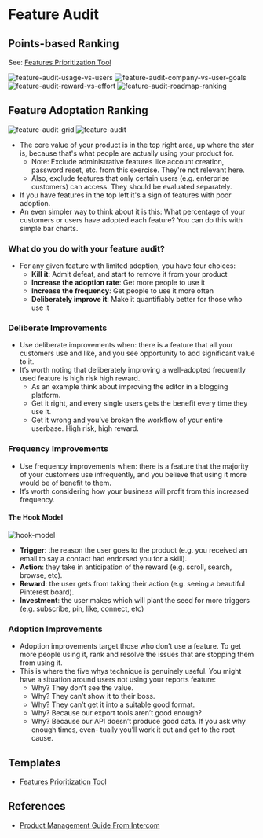 # Feature Audit

## Points-based Ranking
See: [Features Prioritization Tool](https://miro.com/miroverse/category/workshops/features-prioritization-tool)

![feature-audit-usage-vs-users](assets/feature-audit-usage-vs-users.png)
![feature-audit-company-vs-user-goals](assets/feature-audit-company-vs-user-goals.png)
![feature-audit-reward-vs-effort](assets/feature-audit-reward-vs-effort.png)
![feature-audit-roadmap-ranking](assets/feature-audit-roadmap-ranking.png)

## Feature Adoptation Ranking
![feature-audit-grid](assets/feature-audit-grid.png)
![feature-audit](assets/feature-audit.png)
* The core value of your product is in the top right area, up where the star is, because that's what people are actually using your product for.
    * Note: Exclude administrative features like account creation, password reset, etc. from this exercise. They're not relevant here.
    * Also, exclude features that only certain users (e.g. enterprise customers) can access. They should be evaluated separately.
* If you have features in the top left it's a sign of features with poor adoption.
* An even simpler way to think about it is this: What percentage of your customers or users have adopted each feature? You can do this with simple bar charts.

### What do you do with your feature audit?
* For any given feature with limited adoption, you have four choices:
    * **Kill it**: Admit defeat, and start to remove it from your product
    * **Increase the adoption rate**: Get more people to use it
    * **Increase the frequency**: Get people to use it more often
    * **Deliberately improve it**: Make it quantifiably better for those who use it

### Deliberate Improvements
* Use deliberate improvements when: there is a feature that all your customers use and like, and you see opportunity to add significant value to it.
* It’s worth noting that deliberately improving a well-adopted frequently used feature is high risk high reward.
    * As an example think about improving the editor in a blogging platform.
    * Get it right, and every single users gets the benefit every time they use it.
    * Get it wrong and you’ve broken the workflow of your entire userbase. High risk, high reward.

### Frequency Improvements
* Use frequency improvements when: there is a feature that the majority of your customers use infrequently, and you believe that using it more would be of benefit to them.
* It’s worth considering how your business will profit from this increased frequency.

#### The Hook Model
![hook-model](assets/hook-model.png)

* **Trigger**: the reason the user goes to the product (e.g. you received an email to say a contact had endorsed you for a skill).
* **Action**: they take in anticipation of the reward (e.g. scroll, search, browse, etc).
* **Reward**: the user gets from taking their action (e.g. seeing a beautiful Pinterest board).
* **Investment**: the user makes which will plant the seed for more triggers (e.g. subscribe, pin, like, connect, etc)

### Adoption Improvements
* Adoption improvements target those who don’t use a feature. To get more people using it, rank and resolve the issues that are stopping them from using it.
* This is where the five whys technique is genuinely useful. You might have a situation around users not using your reports feature:
    * Why? They don’t see the value.
    * Why? They can’t show it to their boss.
    * Why? They can’t get it into a suitable good format.
    * Why? Because our export tools aren’t good enough?
    * Why? Because our API doesn’t produce good data.
If you ask why enough times, even- tually you’ll work it out and get to the root cause.

## Templates
* [Features Prioritization Tool](https://miro.com/miroverse/category/workshops/features-prioritization-tool)

## References
* [Product Management Guide From Intercom](assets/Product-Management-Guide-From-Intercom.pdf)
